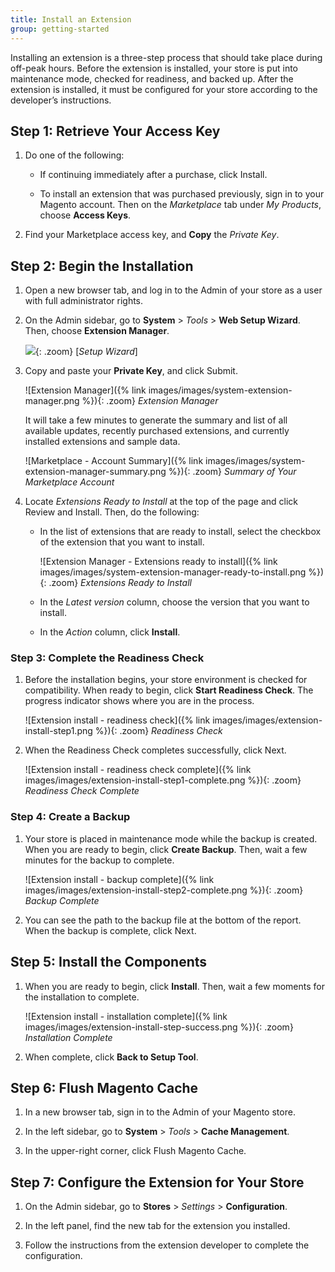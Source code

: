 ```yaml
---
title: Install an Extension
group: getting-started
---
```


Installing an extension is a three-step process that should take place during off-peak hours. Before the extension is installed, your store is put into maintenance mode, checked for readiness, and backed up. After the extension is installed, it must be configured for your store according to the developer’s instructions.

## Step 1: Retrieve Your Access Key

1. Do one of the following:

    - If continuing immediately after a purchase, click <span class="btn">Install</span>.

    - To install an extension that was purchased previously, sign in to your Magento account. Then on the _Marketplace_ tab under _My Products_, choose **Access Keys**.

1. Find your Marketplace access key, and **Copy** the _Private Key_.

## Step 2: Begin the Installation

1. Open a new browser tab, and log in to the Admin of your store as a user with full administrator rights.

1. On the Admin sidebar, go to **System** > _Tools_ > **Web Setup Wizard**.  Then, choose **Extension Manager**.

   ![]({% link images/images/web-setup-wizard-tiles.png %}){: .zoom}
    [_Setup Wizard_]

1. Copy and paste your **Private Key**, and click <span class="btn">Submit</span>.

    ![Extension Manager]({% link images/images/system-extension-manager.png %}){: .zoom}
    _Extension Manager_

    It will take a few minutes to generate the summary and list of all available updates, recently purchased extensions, and currently installed extensions and sample data.

    ![Marketplace - Account Summary]({% link images/images/system-extension-manager-summary.png %}){: .zoom}
     _Summary of Your Marketplace Account_

1. Locate _Extensions Ready to Install_ at the top of the page and click <span class="btn">Review and Install</span>. Then, do the following:

    - In the list of extensions that are ready to install, select the checkbox of the extension that you want to install.

        ![Extension Manager - Extensions ready to install]({% link images/images/system-extension-manager-ready-to-install.png %}){: .zoom}
        _Extensions Ready to Install_

    - In the _Latest version_ column, choose the version that you want to install.

    - In the _Action_ column, click **Install**.

### Step 3: Complete the Readiness Check

1. Before the installation begins, your store environment is checked for compatibility. When ready to begin, click **Start Readiness Check**. The progress indicator shows where you are in the process.

    ![Extension install - readiness check]({% link images/images/extension-install-step1.png %}){: .zoom}
    _Readiness Check_

1. When the Readiness Check completes successfully, click <span class="btn">Next</span>.

    ![Extension install - readiness check complete]({% link images/images/extension-install-step1-complete.png %}){: .zoom}
    _Readiness Check Complete_

### Step 4: Create a Backup

1. Your store is placed in maintenance mode while the backup is created. When you are ready to begin, click **Create Backup**. Then, wait a few minutes for the backup to complete.

    ![Extension install - backup complete]({% link images/images/extension-install-step2-complete.png %}){: .zoom}
    _Backup Complete_

1. You can see the path to the backup file at the bottom of the report. When the backup is complete, click <span class="btn">Next</span>.

## Step 5: Install the Components

1. When you are ready to begin, click **Install**. Then, wait a few moments for the installation to complete.

    ![Extension install - installation complete]({% link images/images/extension-install-step-success.png %}){: .zoom}
    _Installation Complete_

1. When complete, click **Back to Setup Tool**.

## Step 6: Flush Magento Cache

1. In a new browser tab, sign in to the Admin of your Magento store.

1. In the left sidebar, go to **System** > _Tools_ > **Cache Management**.

1. In the upper-right corner, click <span class="btn">Flush Magento Cache</span>.

## Step 7: Configure the Extension for Your Store

1. On the Admin sidebar, go to **Stores** > _Settings_ > **Configuration**.

1. In the left panel, find the new tab for the extension you installed.

1. Follow the instructions from the extension developer to complete the configuration.
